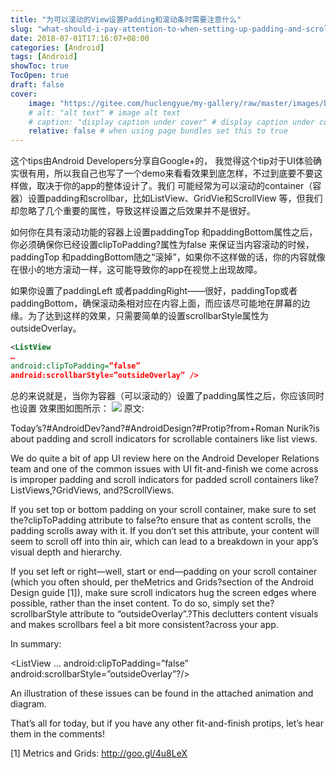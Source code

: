 ```yaml
---
title: "为可以滚动的View设置Padding和滚动条时需要注意什么"
slug: "what-should-i-pay-attention-to-when-setting-up-padding-and-scrollbars-for-a-scrollable-view"
date: 2018-07-01T17:16:07+08:00
categories: [Android]
tags: [Android]
showToc: true
TocOpen: true
draft: false
cover: 
    image: "https://gitee.com/huclengyue/my-gallery/raw/master/images/blog/164672680706304b4c437e534e3747335f4f8cfc70.gif"
    # alt: "alt text" # image alt text
    # caption: "display caption under cover" # display caption under cover
    relative: false # when using page bundles set this to true
---
```

                
这个tips由Android Developers分享自Google+的， 我觉得这个tip对于UI体验确实很有用，所以我自己也写了一个demo来看看效果到底怎样，不过到底要不要这样做，取决于你的app的整体设计了。我们 可能经常为可以滚动的container（容器）设置padding和scrollbar，比如ListView、GridVie和ScrollView 等，但我们却忽略了几个重要的属性，导致这样设置之后效果并不是很好。

 

如何你在具有滚动功能的容器上设置paddingTop 和paddingBottom属性之后，你必须确保你已经设置clipToPadding?属性为false 来保证当内容滚动的时候，paddingTop 和paddingBottom随之“滚掉”，如果你不这样做的话，你的内容就像在很小的地方滚动一样，这可能导致你的app在视觉上出现故障。

如果你设置了paddingLeft 或者paddingRight——很好，paddingTop或者paddingBottom，确保滚动条相对应在内容上面，而应该尽可能地在屏幕的边缘。为了达到这样的效果，只需要简单的设置scrollbarStyle属性为outsideOverlay。
```xml
<ListView
…
android:clipToPadding=”false”
android:scrollbarStyle=”outsideOverlay” />
```
总的来说就是，当你为容器（可以滚动的）设置了padding属性之后，你应该同时也设置 效果图如图所示：
![](https://gitee.com/huclengyue/my-gallery/raw/master/images/blog/164672680706304b4c437e534e3747335f4f8cfc70.gif)
原文:

Today’s?#AndroidDev?and?#AndroidDesign?#Protip?from+Roman Nurik?is about padding and scroll indicators for scrollable containers like list views.

We do quite a bit of app UI review here on the Android Developer Relations team and one of the common issues with UI fit-and-finish we come across is improper padding and scroll indicators for padded scroll containers like?ListViews,?GridViews, and?ScrollViews.

If you set top or bottom padding on your scroll container, make sure to set the?clipToPadding attribute to false?to ensure that as content scrolls, the padding scrolls away with it. If you don’t set this attribute, your content will seem to scroll off into thin air, which can lead to a breakdown in your app’s visual depth and hierarchy.

If you set left or right—well, start or end—padding on your scroll container (which you often should, per theMetrics and Grids?section of the Android Design guide [1]), make sure scroll indicators hug the screen edges where possible, rather than the inset content. To do so, simply set the?scrollbarStyle attribute to “outsideOverlay”.?This declutters content visuals and makes scrollbars feel a bit more consistent?across your app.

In summary:

<ListView
…
android:clipToPadding=”false”
android:scrollbarStyle=”outsideOverlay”?/>

An illustration of these issues can be found in the attached animation and diagram.

That’s all for today, but if you have any other fit-and-finish protips, let’s hear them in the comments!

[1] Metrics and Grids: http://goo.gl/4u8LeX